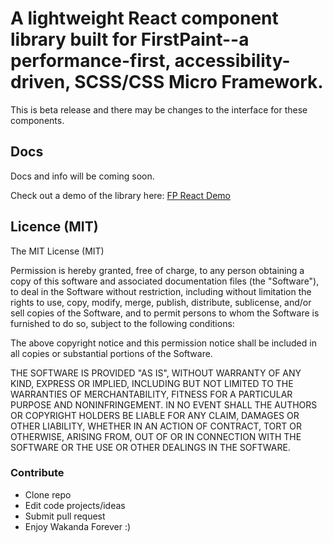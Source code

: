 # A lightweight React component library built for FirstPaint--a performance-first, accessibility-driven, SCSS/CSS Micro Framework.

This is beta release and there may be changes to the interface for these components.

## Docs
Docs and info will be coming soon.


Check out a demo of the library here: [FP React Demo](https://fp-react.netlify.app)

## Licence (MIT)

The MIT License (MIT)

Permission is hereby granted, free of charge, to any person obtaining a copy of this software and associated documentation files (the "Software"), to deal in the Software without restriction, including without limitation the rights to use, copy, modify, merge, publish, distribute, sublicense, and/or sell copies of the Software, and to permit persons to whom the Software is furnished to do so, subject to the following conditions:

The above copyright notice and this permission notice shall be included in all copies or substantial portions of the Software.

THE SOFTWARE IS PROVIDED "AS IS", WITHOUT WARRANTY OF ANY KIND, EXPRESS OR IMPLIED, INCLUDING BUT NOT LIMITED TO THE WARRANTIES OF MERCHANTABILITY, FITNESS FOR A PARTICULAR PURPOSE AND NONINFRINGEMENT. IN NO EVENT SHALL THE AUTHORS OR COPYRIGHT HOLDERS BE LIABLE FOR ANY CLAIM, DAMAGES OR OTHER LIABILITY, WHETHER IN AN ACTION OF CONTRACT, TORT OR OTHERWISE, ARISING FROM, OUT OF OR IN CONNECTION WITH THE SOFTWARE OR THE USE OR OTHER DEALINGS IN THE SOFTWARE.

### Contribute
* Clone repo
* Edit code projects/ideas
* Submit pull request
* Enjoy
Wakanda Forever :)
